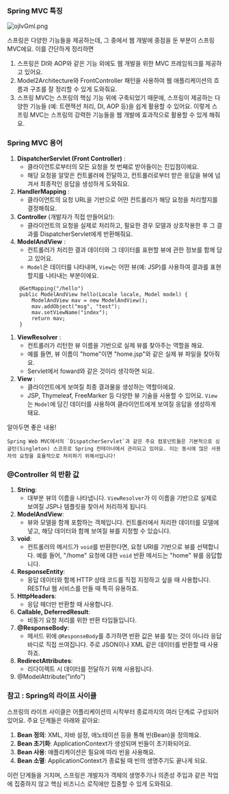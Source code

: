 ### Spring MVC 특징

![ojIvGml.png](https://i.imgur.com/ojIvGml.png)

스프링은 다양한 기능들을 제공하는데, 그 중에서 웹 개발에 중점을 둔 부분이 스프링 MVC에요. 이를 간단하게 정리하면 
1. 스프링은 DI와 AOP와 같은 기능 외에도 웹 개발을 위한 MVC 프레임워크를 제공하고 있어요.
2. Model2Architecture와 FrontController 패턴을 사용하여 웹 애플리케이션의 흐름과 구조를 잘 정리할 수 있게 도와줘요.
3. 스프링 MVC는 스프링의 핵심 기능 위에 구축되었기 때문에, 스프링이 제공하는 다양한 기능들 (예: 트랜잭션 처리, DI, AOP 등)을 쉽게 활용할 수 있어요.
이렇게 스프링 MVC는 스프링의 강력한 기능들을 웹 개발에 효과적으로 활용할 수 있게 해줘요.

### Spring MVC 용어
1. **DispatcherServlet (Front Controller)** :
    -  클라이언트로부터의 모든 요청을 첫 번째로 받아들이는 진입점이에요.
    -  해당 요청을 알맞은 컨트롤러에 전달하고, 컨트롤러로부터 받은 응답을 뷰에 넘겨서 최종적인 응답을 생성하게 도와줘요.
2. **HandlerMapping** :
    -  클라이언트의 요청 URL을 기반으로 어떤 컨트롤러가 해당 요청을 처리할지를 결정해줘요.
3. **Controller** (개발자가 직접 만들어요!):
    -  클라이언트의 요청을 실제로 처리하고, 필요한 경우 모델과 상호작용한 후 그 결과를 DispatcherServlet에게 반환해줘요.
4. **ModelAndView** :
    - 컨트롤러가 처리한 결과 데이터와 그 데이터를 표현할 뷰에 관한 정보를 함께 담고 있어요.
    - `Model`은 데이터를 나타내며, `View`는 어떤 뷰(예: JSP)를 사용하여 결과를 표현할지를 나타내는 부분이에요.
```
	@GetMapping("/hello")
	public ModelAndView hello(Locale locale, Model model) {
		ModelAndView mav = new ModelAndView();
		mav.addObject("msg", "test");
		mav.setViewName("index");
		return mav;
	}
```
1. **ViewResolver** :
    - 컨트롤러가 리턴한 뷰 이름을 기반으로 실제 뷰를 찾아주는 역할을 해요.
    - 예를 들면, 뷰 이름이 "home"이면 "home.jsp"와 같은 실제 뷰 파일을 찾아줘요.
    - Servlet에서 foward와 같은 것이라 생각하면 되요.
2. **View** :
    - 클라이언트에게 보여질 최종 결과물을 생성하는 역할이에요.
    - JSP, Thymeleaf, FreeMarker 등 다양한 뷰 기술을 사용할 수 있어요. `View`는 `Model`에 담긴 데이터를 사용하여 클라이언트에게 보여질 응답을 생성하게 돼요.

알아두면 좋은 내용!
``` 
Spring Web MVC에서의 `DispatcherServlet`과 같은 주요 컴포넌트들은 기본적으로 싱글턴(Singleton) 스코프로 Spring 컨테이너에서 관리되고 있어요. 이는 동시에 많은 사용자의 요청을 효율적으로 처리하기 위해서입니다!
```

### @Controller 의 반환 값 
1. **String**:
    - 대부분 뷰의 이름을 나타냅니다. `ViewResolver`가 이 이름을 기반으로 실제로 보여질 JSP나 템플릿을 찾아서 처리하게 됩니다.
2. **ModelAndView**:
    - 뷰와 모델을 함께 포함하는 객체입니다. 컨트롤러에서 처리한 데이터를 모델에 넣고, 해당 데이터와 함께 보여질 뷰를 지정할 수 있습니다.
3. **void**:
    - 컨트롤러의 메서드가 `void`를 반환한다면, 요청 URI를 기반으로 뷰를 선택합니다. 예를 들어, "/home" 요청에 대한 `void` 반환 메서드는 "home" 뷰를 응답합니다.
4. **ResponseEntity**:
    - 응답 데이터와 함께 HTTP 상태 코드를 직접 지정하고 싶을 때 사용합니다. RESTful 웹 서비스를 만들 때 특히 유용하죠.
5. **HttpHeaders**:
    - 응답 헤더만 반환할 때 사용합니다.
6. **Callable, DeferredResult**:
    - 비동기 요청 처리를 위한 반환 타입들입니다.
7. **@ResponseBody**:
    - 메서드 위에 `@ResponseBody`를 추가하면 반환 값은 뷰를 찾는 것이 아니라 응답 바디로 직접 쓰여집니다. 주로 JSON이나 XML 같은 데이터를 반환할 때 사용하죠.
8. **RedirectAttributes**:
    - 리다이렉트 시 데이터를 전달하기 위해 사용됩니다.
9. @ModelAttribute("info")

### 참고 : Spring의 라이프 사이클

스프링의 라이프 사이클은 어플리케이션의 시작부터 종료까지의 여러 단계로 구성되어 있어요. 주요 단계들은 아래와 같아요:

1. **Bean 정의**: XML, 자바 설정, 애노테이션 등을 통해 빈(Bean)을 정의해요.
2. **Bean 초기화**: ApplicationContext가 생성되며 빈들이 초기화되어요.
3. **Bean 사용**: 애플리케이션은 필요에 따라 빈을 사용해요.
4. **Bean 소멸**: ApplicationContext가 종료될 때 빈의 생명주기도 끝나게 되요.

이런 단계들을 거치며, 스프링은 개발자가 객체의 생명주기나 의존성 주입과 같은 작업에 집중하지 않고 핵심 비즈니스 로직에만 집중할 수 있게 도와줘요.